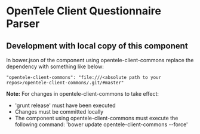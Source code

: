 OpenTele Client Questionnaire Parser
====================================

## Development with local copy of this component ##
In bower.json of the component using opentele-client-commons replace the dependency with something like below:

    "opentele-client-commons": "file:///<absolute path to your repos>/opentele-client-commons/.git/#master"


**Note:** For changes in opentele-client-commons to take effect:

* 'grunt release' must have been executed
* Changes must be committed locally
* The component using opentele-client-commons must execute the following command: 'bower update opentele-client-commons --force'